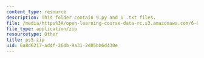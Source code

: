 ```yaml
---
content_type: resource
description: This folder contain 9.py and 1 .txt files.
file: /media/https%3A/open-learning-course-data-rc.s3.amazonaws.com/6-00sc-introduction-to-computer-science-and-programming-spring-2011/6a8d6217ad4f264b9a312d05bb6d430e_ps5.zip
file_type: application/zip
resourcetype: Other
title: ps5.zip
uid: 6a8d6217-ad4f-264b-9a31-2d05bb6d430e
---
```

